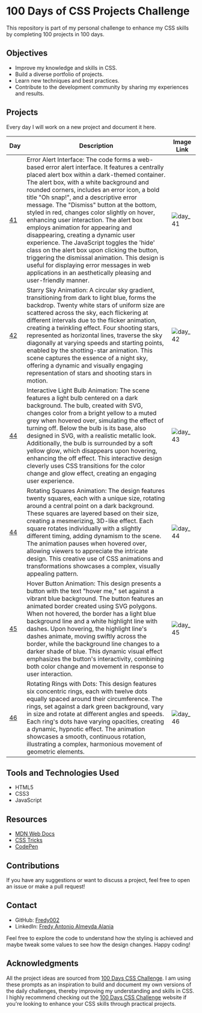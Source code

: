 # 100 Days of CSS Projects Challenge

This repository is part of my personal challenge to enhance my CSS skills by completing 100 projects in 100 days.

## Objectives

- Improve my knowledge and skills in CSS.
- Build a diverse portfolio of projects.
- Learn new techniques and best practices.
- Contribute to the development community by sharing my experiences and results.

## Projects

Every day I will work on a new project and document it here.

| Day                                                                              | Description                                                                                                                                                                                                                                                                                                                                                                                                                                                                                                                | Image Link |
| -------------------------------------------------------------------------------- | -------------------------------------------------------------------------------------------------------------------------------------------------------------------------------------------------------------------------------------------------------------------------------------------------------------------------------------------------------------------------------------------------------------------------------------------------------------------------------------------------------------------------- | ---------- |
| [41](https://github.com/Fredy002/100-Days-Of-CSS-Projects/tree/day_41-50/day_41) | Error Alert Interface: The code forms a web-based error alert interface. It features a centrally placed alert box within a dark-themed container. The alert box, with a white background and rounded corners, includes an error icon, a bold title "Oh snap!", and a descriptive error message. The "Dismiss" button at the bottom, styled in red, changes color slightly on hover, enhancing user interaction. The alert box employs animation for appearing and disappearing, creating a dynamic user experience. The JavaScript toggles the 'hide' class on the alert box upon clicking the button, triggering the dismissal animation. This design is useful for displaying error messages in web applications in an aesthetically pleasing and user-friendly manner. | ![day_41](https://github.com/Fredy002/100-Days-Of-CSS-Projects/assets/104151778/672d35c5-2ac2-4612-982b-abeb831dcd61) |
| [42](https://github.com/Fredy002/100-Days-Of-CSS-Projects/tree/day_41-50/day_42) |Starry Sky Animation: A circular sky gradient, transitioning from dark to light blue, forms the backdrop. Twenty white stars of uniform size are scattered across the sky, each flickering at different intervals due to the flicker animation, creating a twinkling effect. Four shooting stars, represented as horizontal lines, traverse the sky diagonally at varying speeds and starting points, enabled by the shotting-star animation. This scene captures the essence of a night sky, offering a dynamic and visually engaging representation of stars and shooting stars in motion. | ![day_42](https://github.com/Fredy002/100-Days-Of-CSS-Projects/assets/104151778/8917d6f4-dda6-48cb-987b-386aaca934ab) |
| [44](https://github.com/Fredy002/100-Days-Of-CSS-Projects/tree/day_41-50/day_43) | Interactive Light Bulb Animation: The scene features a light bulb centered on a dark background. The bulb, created with SVG, changes color from a bright yellow to a muted grey when hovered over, simulating the effect of turning off. Below the bulb is its base, also designed in SVG, with a realistic metallic look. Additionally, the bulb is surrounded by a soft yellow glow, which disappears upon hovering, enhancing the off effect. This interactive design cleverly uses CSS transitions for the color change and glow effect, creating an engaging user experience. | ![day_43](https://github.com/Fredy002/100-Days-Of-CSS-Projects/assets/104151778/7c54f7fb-f1f0-41cb-b795-569a86df52fa) |
| [44](https://github.com/Fredy002/100-Days-Of-CSS-Projects/tree/day_41-50/day_44) | Rotating Squares Animation: The design features twenty squares, each with a unique size, rotating around a central point on a dark background. These squares are layered based on their size, creating a mesmerizing, 3D-like effect. Each square rotates individually with a slightly different timing, adding dynamism to the scene. The animation pauses when hovered over, allowing viewers to appreciate the intricate design. This creative use of CSS animations and transformations showcases a complex, visually appealing pattern. | ![day_44](https://github.com/Fredy002/100-Days-Of-CSS-Projects/assets/104151778/09f43d7c-78b1-4a0e-9174-d4a9cc1fcd92) |
| [45](https://github.com/Fredy002/100-Days-Of-CSS-Projects/tree/day_41-50/day_45) | Hover Button Animation: This design presents a button with the text "hover me," set against a vibrant blue background. The button features an animated border created using SVG polygons. When not hovered, the border has a light blue background line and a white highlight line with dashes. Upon hovering, the highlight line's dashes animate, moving swiftly across the border, while the background line changes to a darker shade of blue. This dynamic visual effect emphasizes the button's interactivity, combining both color change and movement in response to user interaction. | ![day_45](https://github.com/Fredy002/100-Days-Of-CSS-Projects/assets/104151778/58636ff4-9b8c-4b84-9e0d-4b0cfe480814) |
| [46](https://github.com/Fredy002/100-Days-Of-CSS-Projects/tree/day_41-50/day_46) | Rotating Rings with Dots: This design features six concentric rings, each with twelve dots equally spaced around their circumference. The rings, set against a dark green background, vary in size and rotate at different angles and speeds. Each ring's dots have varying opacities, creating a dynamic, hypnotic effect. The animation showcases a smooth, continuous rotation, illustrating a complex, harmonious movement of geometric elements. | ![day_46](https://github.com/Fredy002/100-Days-Of-CSS-Projects/assets/104151778/a34af263-63a2-4e17-86fd-bcf877aa7d9b) |

## Tools and Technologies Used

- HTML5
- CSS3
- JavaScript

## Resources

- [MDN Web Docs](https://developer.mozilla.org/en-US/docs/Web/CSS)
- [CSS Tricks](https://css-tricks.com/)
- [CodePen](https://codepen.io/)

## Contributions

If you have any suggestions or want to discuss a project, feel free to open an issue or make a pull request!

## Contact

- GitHub: [Fredy002](https://github.com/Fredy002)
- LinkedIn: [Fredy Antonio Almeyda Alania](https://www.linkedin.com/in/fredy-antonio-almeyda-alania/)

Feel free to explore the code to understand how the styling is achieved and maybe tweak some values to see how the design changes. Happy coding!

## Acknowledgments

All the project ideas are sourced from [100 Days CSS Challenge](https://100dayscss.com/). I am using these prompts as an inspiration to build and document my own versions of the daily challenges, thereby improving my understanding and skills in CSS. I highly recommend checking out the [100 Days CSS Challenge](https://100dayscss.com/) website if you're looking to enhance your CSS skills through practical projects.

